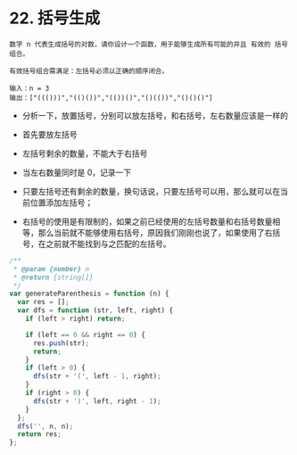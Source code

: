 # 22. 括号生成

```
数字 n 代表生成括号的对数，请你设计一个函数，用于能够生成所有可能的并且 有效的 括号组合。

有效括号组合需满足：左括号必须以正确的顺序闭合。

输入：n = 3
输出：["((()))","(()())","(())()","()(())","()()()"]
```

- 分析一下，放置括号，分别可以放左括号，和右括号，左右数量应该是一样的
- 首先要放左括号
- 左括号剩余的数量，不能大于右括号
- 当左右数量同时是 0，记录一下

- 只要左括号还有剩余的数量，换句话说，只要左括号可以用，那么就可以在当前位置添加左括号；
- 右括号的使用是有限制的，如果之前已经使用的左括号数量和右括号数量相等，那么当前就不能够使用右括号，原因我们刚刚也说了，如果使用了右括号，在之前就不能找到与之匹配的左括号。

```js
/**
 * @param {number} n
 * @return {string[]}
 */
var generateParenthesis = function (n) {
  var res = [];
  var dfs = function (str, left, right) {
    if (left > right) return;

    if (left == 0 && right == 0) {
      res.push(str);
      return;
    }
    if (left > 0) {
      dfs(str + '(', left - 1, right);
    }
    if (right > 0) {
      dfs(str + ')', left, right - 1);
    }
  };
  dfs('', n, n);
  return res;
};
```
